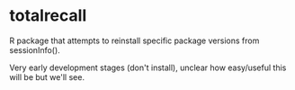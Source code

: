 totalrecall
===========

R package that attempts to reinstall specific package versions from sessionInfo().

Very early development stages (don't install), unclear how easy/useful this will be but we'll see.
